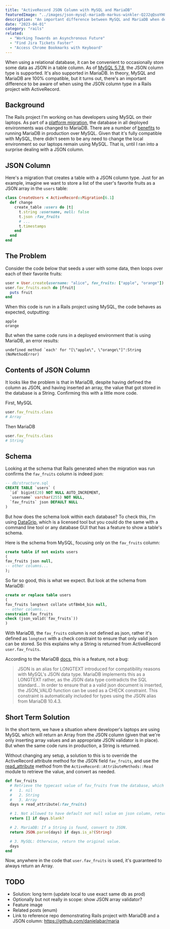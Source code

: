 ```yaml
---
title: "ActiveRecord JSON Column with MySQL and MariaDB"
featuredImage: "../images/json-mysql-mariadb-markus-winkler-Q2J2qQsoYH8-unsplash.jpg"
description: "An important difference between MySQL and MariaDB when dealing with a JSON column type."
date: "2023-04-01"
category: "rails"
related:
  - "Working Towards an Asynchronous Future"
  - "Find Jira Tickets Faster"
  - "Access Chrome Bookmarks with Keyboard"
---
```


When using a relational database, it can be convenient to occasionally store some data as JSON in a table column. As of [MySQL 5.7.8](https://dev.mysql.com/doc/refman/5.7/en/json.html), the JSON column type is supported. It's also supported in MariaDB. In theory, MySQL and MariaDB are 100% compatible, but it turns out, there's an important difference to be aware of when using the JSON column type in a Rails project with ActiveRecord.

## Background

The Rails project I'm working on has developers using MySQL on their laptops. As part of a [platform migration](../blog/nomad-tips-and-tricks), the database in all deployed environments was changed to MariaDB. There are a number of [benefits](https://mariadb.com/resources/blog/why-should-you-migrate-from-mysql-to-mariadb/) to running MariaDB in production over MySQL. Given that it's fully compatible with MySQL, there didn't seem to be any need to change the local environment so our laptops remain using MySQL. That is, until I ran into a surprise dealing with a JSON column.

## JSON Column

Here's a migration that creates a table with a JSON column type. Just for an example, imagine we want to store a list of the user's favorite fruits as a JSON array in the `users` table:

```ruby
class CreateUsers < ActiveRecord::Migration[6.1]
  def change
    create_table :users do |t|
      t.string :username, null: false
      t.json :fav_fruits
      # ...
      t.timestamps
    end
  end
end
```

## The Problem

Consider the code below that seeds a user with some data, then loops over each of their favorite fruits:

```ruby
user = User.create(username: "alice", fav_fruits: ["apple", "orange"])
user.fav_fruits.each do |fruit|
  puts fruit
end
```

When this code is run in a Rails project using MySQL, the code behaves as expected, outputting:

```
apple
orange
```

But when the same code runs in a deployed environment that is using MariaDB, an error results:

```
undefined method `each' for "[\"apple\", \"orange\"]":String (NoMethodError)
```

## Contents of JSON Column

It looks like the problem is that in MariaDB, despite having defined the column as JSON, and having inserted an array, the value that got stored in the database is a String. Confirming this with a little more code.

First, MySQL

```ruby
user.fav_fruits.class
# Array
```

Then MariaDB

```ruby
user.fav_fruits.class
# String
```

## Schema

Looking at the schema that Rails generated when the migration was run confirms the `fav_fruits` column is indeed json:

```sql
-- db/structure.sql
CREATE TABLE `users` (
  `id` bigint(20) NOT NULL AUTO_INCREMENT,
  `username` varchar(255) NOT NULL,
  `fav_fruits` json DEFAULT NULL
)
```

But how does the schema look within each database? To check this, I'm using [DataGrip](https://www.jetbrains.com/datagrip/), which is a licensed tool but you could do the same with a command line tool or any database GUI that has a feature to show a table's schema.

Here is the schema from MySQL, focusing only on the `fav_fruits` column:

```sql
create table if not exists users
(
fav_fruits json null,
-- other columns...
);
```

So far so good, this is what we expect. But look at the schema from MariaDB:

```sql
create or replace table users
(
fav_fruits longtext collate utf8mb4_bin null,
-- other columns...
constraint fav_fruits
check (json_valid(`fav_fruits`))
)
```

With MariaDB, the `fav_fruits` column is not defined as json, rather it's defined as `longtext` with a check constraint to ensure that only valid json can be stored. So this explains why a String is returned from ActiveRecord `user.fav_fruits`.

According to the MariaDB [docs](https://mariadb.com/kb/en/json-data-type/), this is a feature, not a bug:

> JSON is an alias for LONGTEXT introduced for compatibility reasons with MySQL's JSON data type. MariaDB implements this as a LONGTEXT rather, as the JSON data type contradicts the SQL standard... In order to ensure that a a valid json document is inserted, the JSON_VALID function can be used as a CHECK constraint. This constraint is automatically included for types using the JSON alias from MariaDB 10.4.3.

## Short Term Solution

In the short term, we have a situation where developer's laptops are using MySQL which will return an Array from the JSON column (given that we're only inserting array values and an appropriate JSON validator is in place). But when the same code runs in production, a String is returned.

Without changing any setup, a solution to this is to override the ActiveRecord attribute method for the JSON field `fav_fruits`, and  use the [read_attribute](https://api.rubyonrails.org/classes/ActiveRecord/AttributeMethods/Read.html#method-i-read_attribute) method from the `ActiveRecord::AttributeMethods::Read` module to retrieve the value, and convert as needed.

```ruby
def fav_fruits
  # Retrieve the typecast value of fav_fruits from the database, which could be:
  #   1. nil
  #   2. String
  #   3. Array
  days = read_attribute(:fav_fruits)

  # 1. Not allowed to have default not null value on json column, return empty array in this case.
  return [] if days.blank?

  # 2. MariaDB: If a String is found, convert to JSON.
  return JSON.parse(days) if days.is_a?(String)

  # 3. MySQL: Otherwise, return the original value.
  days
end
```

Now, anywhere in the code that `user.fav_fruits` is used, it's guaranteed to always return an Array.

## TODO

* Solution: long term (update local to use exact same db as prod)
* Optionally but not really in scope: show JSON array validator?
* Feature image
* Related posts (enum)
* Link to reference repo demonstrating Rails project with MariaDB and a JSON column: https://github.com/danielabar/maria